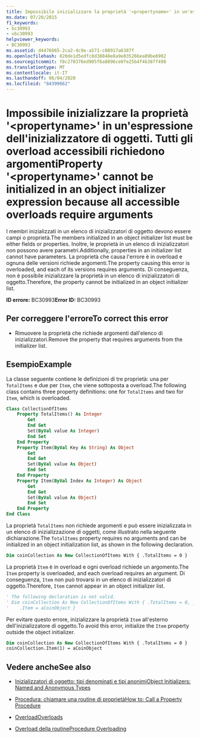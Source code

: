 ```yaml
---
title: Impossibile inizializzare la proprietà '<propertyname>' in un'espressione dell'inizializzatore di oggetti. Tutti gli overload accessibili richiedono argomenti
ms.date: 07/20/2015
f1_keywords:
- bc30993
- vbc30993
helpviewer_keywords:
- BC30993
ms.assetid: d4476065-2ca2-4c9e-a571-c08917a6387f
ms.openlocfilehash: 820de1d5edfc8d38848e8a9e035266ea89be6902
ms.sourcegitcommit: f8c270376ed905f6a8896ce0fe25b4f4b38ff498
ms.translationtype: MT
ms.contentlocale: it-IT
ms.lasthandoff: 06/04/2020
ms.locfileid: "84399662"
---
```

# <a name="property-propertyname-cannot-be-initialized-in-an-object-initializer-expression-because-all-accessible-overloads-require-arguments"></a><span data-ttu-id="44a4b-102">Impossibile inizializzare la proprietà '\<propertyname>' in un'espressione dell'inizializzatore di oggetti. Tutti gli overload accessibili richiedono argomenti</span><span class="sxs-lookup"><span data-stu-id="44a4b-102">Property '\<propertyname>' cannot be initialized in an object initializer expression because all accessible overloads require arguments</span></span>
<span data-ttu-id="44a4b-103">I membri inizializzati in un elenco di inizializzatori di oggetto devono essere campi o proprietà.</span><span class="sxs-lookup"><span data-stu-id="44a4b-103">The members initialized in an object initializer list must be either fields or properties.</span></span> <span data-ttu-id="44a4b-104">Inoltre, le proprietà in un elenco di inizializzatori non possono avere parametri.</span><span class="sxs-lookup"><span data-stu-id="44a4b-104">Additionally, properties in an initializer list cannot have parameters.</span></span> <span data-ttu-id="44a4b-105">La proprietà che causa l'errore è in overload e ognuna delle versioni richiede argomenti.</span><span class="sxs-lookup"><span data-stu-id="44a4b-105">The property causing this error is overloaded, and each of its versions requires arguments.</span></span> <span data-ttu-id="44a4b-106">Di conseguenza, non è possibile inizializzare la proprietà in un elenco di inizializzatori di oggetto.</span><span class="sxs-lookup"><span data-stu-id="44a4b-106">Therefore, the property cannot be initialized in an object initializer list.</span></span>  
  
 <span data-ttu-id="44a4b-107">**ID errore:** BC30993</span><span class="sxs-lookup"><span data-stu-id="44a4b-107">**Error ID:** BC30993</span></span>  
  
## <a name="to-correct-this-error"></a><span data-ttu-id="44a4b-108">Per correggere l'errore</span><span class="sxs-lookup"><span data-stu-id="44a4b-108">To correct this error</span></span>  
  
- <span data-ttu-id="44a4b-109">Rimuovere la proprietà che richiede argomenti dall'elenco di inizializzatori.</span><span class="sxs-lookup"><span data-stu-id="44a4b-109">Remove the property that requires arguments from the initializer list.</span></span>  
  
## <a name="example"></a><span data-ttu-id="44a4b-110">Esempio</span><span class="sxs-lookup"><span data-stu-id="44a4b-110">Example</span></span>  
 <span data-ttu-id="44a4b-111">La classe seguente contiene le definizioni di tre proprietà: una per `TotalItems` e due per `Item`, che viene sottoposta a overload.</span><span class="sxs-lookup"><span data-stu-id="44a4b-111">The following class contains three property definitions: one for `TotalItems` and two for `Item`, which is overloaded.</span></span>  
  
```vb  
Class CollectionOfItems  
    Property TotalItems() As Integer  
        Get  
        End Get  
        Set(ByVal value As Integer)  
        End Set  
    End Property  
    Property Item(ByVal Key As String) As Object  
        Get  
        End Get  
        Set(ByVal value As Object)  
        End Set  
    End Property  
    Property Item(ByVal Index As Integer) As Object  
        Get  
        End Get  
        Set(ByVal value As Object)  
        End Set  
    End Property  
End Class  
```  
  
 <span data-ttu-id="44a4b-112">La proprietà `TotalItems` non richiede argomenti e può essere inizializzata in un elenco di inizializzazione di oggetti, come illustrato nella seguente dichiarazione.</span><span class="sxs-lookup"><span data-stu-id="44a4b-112">The `TotalItems` property requires no arguments and can be initialized in an object initialization list, as shown in the following declaration.</span></span>  
  
```vb  
Dim coinCollection As New CollectionOfItems With { .TotalItems = 0 }  
```  
  
 <span data-ttu-id="44a4b-113">La proprietà `Item` è in overload e ogni overload richiede un argomento.</span><span class="sxs-lookup"><span data-stu-id="44a4b-113">The `Item` property is overloaded, and each overload requires an argument.</span></span> <span data-ttu-id="44a4b-114">Di conseguenza, `Item` non può trovarsi in un elenco di inizializzatori di oggetto.</span><span class="sxs-lookup"><span data-stu-id="44a4b-114">Therefore, `Item` cannot appear in an object initializer list.</span></span>  
  
```vb  
' The following declaration is not valid.  
' Dim coinCollection As New CollectionOfItems With { .TotalItems = 0, _  
'    .Item = aCoinObject }  
```  
  
 <span data-ttu-id="44a4b-115">Per evitare questo errore, inizializzare la proprietà `Item` all'esterno dell'inizializzatore di oggetto.</span><span class="sxs-lookup"><span data-stu-id="44a4b-115">To avoid this error, initialize the `Item` property outside the object initializer.</span></span>  
  
```vb  
Dim coinCollection As New CollectionOfItems With { .TotalItems = 0 }  
coinCollection.Item(1) = aCoinObject  
```  
  
## <a name="see-also"></a><span data-ttu-id="44a4b-116">Vedere anche</span><span class="sxs-lookup"><span data-stu-id="44a4b-116">See also</span></span>

- [<span data-ttu-id="44a4b-117">Inizializzatori di oggetto: tipi denominati e tipi anonimi</span><span class="sxs-lookup"><span data-stu-id="44a4b-117">Object Initializers: Named and Anonymous Types</span></span>](../programming-guide/language-features/objects-and-classes/object-initializers-named-and-anonymous-types.md)
- [<span data-ttu-id="44a4b-118">Procedura: chiamare una routine di proprietà</span><span class="sxs-lookup"><span data-stu-id="44a4b-118">How to: Call a Property Procedure</span></span>](../programming-guide/language-features/procedures/how-to-call-a-property-procedure.md)

- [<span data-ttu-id="44a4b-119">Overload</span><span class="sxs-lookup"><span data-stu-id="44a4b-119">Overloads</span></span>](../language-reference/modifiers/overloads.md)
- [<span data-ttu-id="44a4b-120">Overload della routine</span><span class="sxs-lookup"><span data-stu-id="44a4b-120">Procedure Overloading</span></span>](../programming-guide/language-features/procedures/procedure-overloading.md)
